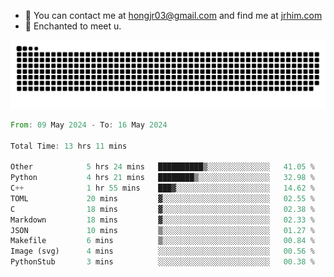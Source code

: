 - 📧 You can contact me at hongjr03@gmail.com and find me at [jrhim.com](https://jrhim.com/)
- 💜 Enchanted to meet u.

![snake_animation](https://raw.githubusercontent.com/hongjr03/hongjr03/output/github-contribution-grid-snake.svg)

<!--START_SECTION:waka-->

```rust
From: 09 May 2024 - To: 16 May 2024

Total Time: 13 hrs 11 mins

Other            5 hrs 24 mins   ██████████▒░░░░░░░░░░░░░░   41.05 %
Python           4 hrs 21 mins   ████████▒░░░░░░░░░░░░░░░░   32.98 %
C++              1 hr 55 mins    ███▓░░░░░░░░░░░░░░░░░░░░░   14.62 %
TOML             20 mins         ▓░░░░░░░░░░░░░░░░░░░░░░░░   02.55 %
C                18 mins         ▓░░░░░░░░░░░░░░░░░░░░░░░░   02.38 %
Markdown         18 mins         ▓░░░░░░░░░░░░░░░░░░░░░░░░   02.33 %
JSON             10 mins         ▒░░░░░░░░░░░░░░░░░░░░░░░░   01.27 %
Makefile         6 mins          ▒░░░░░░░░░░░░░░░░░░░░░░░░   00.84 %
Image (svg)      4 mins          ░░░░░░░░░░░░░░░░░░░░░░░░░   00.56 %
PythonStub       3 mins          ░░░░░░░░░░░░░░░░░░░░░░░░░   00.38 %
```

<!--END_SECTION:waka-->
